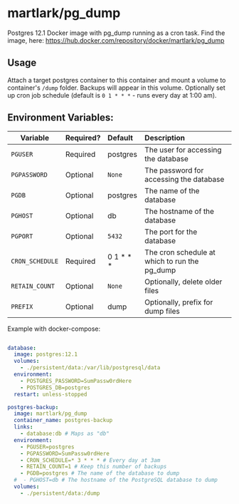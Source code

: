 martlark/pg_dump
================

Postgres 12.1 Docker image with pg_dump running as a cron task. Find the image, here: https://hub.docker.com/repository/docker/martlark/pg_dump

## Usage

Attach a target postgres container to this container and mount a volume to container's `/dump` folder. Backups will appear in this volume. Optionally set up cron job schedule (default is `0 1 * * *` - runs every day at 1:00 am).

## Environment Variables:
| Variable | Required? | Default | Description |
| -------- |:--------- |:------- |:----------- |
| `PGUSER` | Required | postgres | The user for accessing the database |
| `PGPASSWORD` | Optional | `None` | The password for accessing the database |
| `PGDB` | Optional | postgres | The name of the database |
| `PGHOST` | Optional | db | The hostname of the database |
| `PGPORT` | Optional | `5432` | The port for the database |
| `CRON_SCHEDULE` | Required | 0 1 * * * | The cron schedule at which to run the pg_dump |
| `RETAIN_COUNT` | Optional | `None` | Optionally, delete older files |
| `PREFIX` | Optional | dump | Optionally, prefix for dump files |

Example with docker-compose:

```yaml

database:
  image: postgres:12.1
  volumes:
    - ./persistent/data:/var/lib/postgresql/data
  environment:
    - POSTGRES_PASSWORD=SumPassw0rdHere
    - POSTGRES_DB=postgres
  restart: unless-stopped

postgres-backup:
  image: martlark/pg_dump
  container_name: postgres-backup
  links:
    - database:db # Maps as "db"
  environment:
    - PGUSER=postgres
    - PGPASSWORD=SumPassw0rdHere
    - CRON_SCHEDULE=* 3 * * * # Every day at 3am
    - RETAIN_COUNT=1 # Keep this number of backups
    - PGDB=postgres # The name of the database to dump 
  #  - PGHOST=db # The hostname of the PostgreSQL database to dump
  volumes:
    - ./persistent/data:/dump

```
